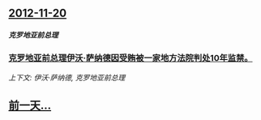 ## [2012-11-20](/news/2012/11/20/index.md)

##### 克罗地亚前总理
### [克罗地亚前总理伊沃·萨纳德因受贿被一家地方法院判处10年监禁。](/news/2012/11/20/克罗地亚前总理伊沃-萨纳德因受贿被一家地方法院判处10年监禁.md)
_上下文: 伊沃·萨纳德, 克罗地亚前总理_

## [前一天...](/news/2012/11/19/index.md)

